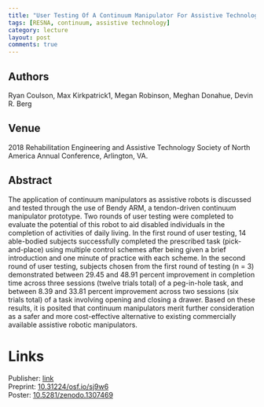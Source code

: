 ```yaml
---
title: "User Testing Of A Continuum Manipulator For Assistive Technology"
tags: [RESNA, continuum, assistive technology]
category: lecture
layout: post
comments: true
---
```


## Authors
Ryan Coulson, Max Kirkpatrick1, Megan Robinson, Meghan Donahue, Devin R. Berg

## Venue
2018 Rehabilitation Engineering and Assistive Technology Society of North America Annual Conference, Arlington, VA.

## Abstract

The application of continuum manipulators as assistive robots is discussed and tested through the use of Bendy ARM, a tendon-driven continuum manipulator prototype. Two rounds of user testing were completed to evaluate the potential of this robot to aid disabled individuals in the completion of activities of daily living. In the first round of user testing, 14 able-bodied subjects successfully completed the prescribed task (pick-and-place) using multiple control schemes after being given a brief introduction and one minute of practice with each scheme. In the second round of user testing, subjects chosen from the first round of testing (n = 3) demonstrated between 29.45 and 48.91 percent improvement in completion time across three sessions (twelve trials total) of a peg-in-hole task, and between 8.39 and 33.81 percent improvement across two sessions (six trials total) of a task involving opening and closing a drawer. Based on these results, it is posited that continuum manipulators merit further consideration as a safer and more cost-effective alternative to existing commercially available assistive robotic manipulators.

# Links
Publisher: [link](https://www.resna.org/sites/default/files/conference/2018/emerging_technology/Coulson.html)  
Preprint: [10.31224/osf.io/sj9w6](https://doi.org/10.31224/osf.io/sj9w6)  
Poster: [10.5281/zenodo.1307469](https://doi.org/10.5281/zenodo.1307469)